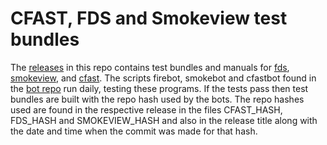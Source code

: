 # CFAST, FDS and Smokeview test bundles
The [releases](https://github.com/firemodels/test_bundles/releases)
in this repo contains test bundles and manuals for
[fds](https://github.com/firemodels/test_bundles/releases/tag/FDS_TEST),
[smokeview](https://github.com/firemodels/test_bundles/releases/tag/SMOKEVIEW_TEST), and
[cfast](https://github.com/firemodels/test_bundles/releases/tag/CFAST_TEST).
The scripts firebot, smokebot and cfastbot found in the 
[bot repo](https://github.com/firemodels/bot) 
run daily, testing these programs.
If the tests pass then test bundles are built
with the repo hash used by the bots. The repo hashes used are found in the respective release in the files CFAST_HASH, FDS_HASH and SMOKEVIEW_HASH
and also in the release title along with the date and time when the commit was made for that hash.

<!-- comment -->
